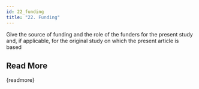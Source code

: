 ```yaml
---
id: 22_funding
title: "22. Funding"
---
```

Give the source of funding and the role of the funders for the present study and, if applicable, for the original study on which the present article is based

## Read More

{readmore}
